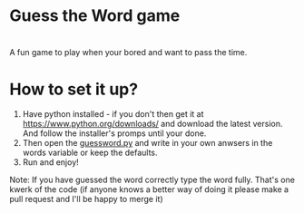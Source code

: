 # Guess the Word game
#
A fun game to play when your bored and want to pass the time.
#
# **How to set it up?**
1. Have python installed - if you don't then get it at https://www.python.org/downloads/ and download the latest version. And follow the installer's promps until your done.
2. Then open the [guessword.py](https://github.com/CattopyTheWeb/guess-word-game/guessword.py) and write in your own anwsers in the words variable or keep the defaults.
3. Run and enjoy!

Note: If you have guessed the word correctly type the word fully. That's one kwerk of the code (if anyone knows a better way of doing it please make a pull request and I'll be happy to merge it)